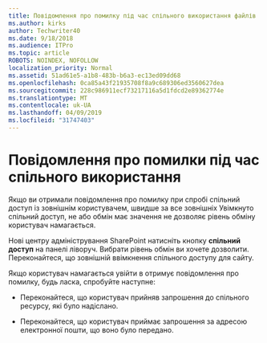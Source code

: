 ```yaml
---
title: Повідомлення про помилку під час спільного використання файлів
ms.author: kirks
author: Techwriter40
ms.date: 9/18/2018
ms.audience: ITPro
ms.topic: article
ROBOTS: NOINDEX, NOFOLLOW
localization_priority: Normal
ms.assetid: 51ad61e5-a1b8-483b-b6a3-ec13ed09dd68
ms.openlocfilehash: 0ca85a43f21935708f8a9c689306ed3560627dea
ms.sourcegitcommit: 228c986911ecf73217116a5d1fdcd2e89362774e
ms.translationtype: MT
ms.contentlocale: uk-UA
ms.lasthandoff: 04/09/2019
ms.locfileid: "31747403"
---
```

# <a name="error-messages-when-sharing"></a>Повідомлення про помилки під час спільного використання

Якщо ви отримали повідомлення про помилку при спробі спільний доступ із зовнішнім користувачем, швидше за все зовнішніх Увімкнуто спільний доступ, не або обмін має значення не дозволяє рівень обміну користувач намагається.
  
Нові центру адміністрування SharePoint натисніть кнопку **спільний доступ** на панелі ліворуч. Вибрати рівень обмін ви хочете дозволити. Переконайтеся, що зовнішній ввімкнення спільного доступу для сайту. 
  
Якщо користувач намагається увійти в отримує повідомлення про помилку, будь ласка, спробуйте наступне:
  
- Переконайтеся, що користувач прийняв запрошення до спільного ресурсу, які було надіслано.
    
- Переконайтеся, що користувач приймає запрошення за адресою електронної пошти, що воно було передано.
    

